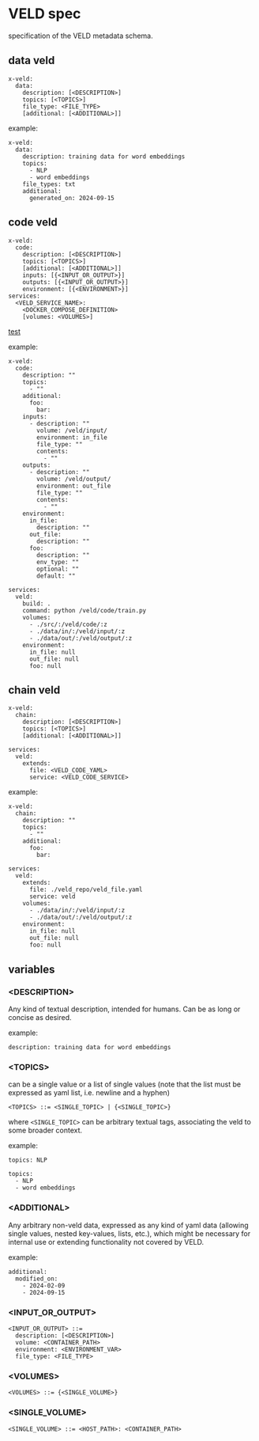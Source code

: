 # VELD spec

specification of the VELD metadata schema.

## data veld

```
x-veld:
  data:
    description: [<DESCRIPTION>]
    topics: [<TOPICS>] 
    file_type: <FILE_TYPE>
    [additional: [<ADDITIONAL>]]
```

example:
```
x-veld:
  data:
    description: training data for word embeddings
    topics:
      - NLP
      - word embeddings
    file_types: txt
    additional:
      generated_on: 2024-09-15
```
## code veld
```
x-veld:
  code:
    description: [<DESCRIPTION>]
    topics: [<TOPICS>] 
    [additional: [<ADDITIONAL>]]
    inputs: [{<INPUT_OR_OUTPUT>}]
    outputs: [{<INPUT_OR_OUTPUT>}]
    environment: [{<ENVIRONMENT>}]
services:
  <VELD_SERVICE_NAME>:
    <DOCKER_COMPOSE_DEFINITION>
    [volumes: <VOLUMES>]
```

[test](https://github.com/acdh-oeaw/VELD_spec?tab=readme-ov-file#input_or_output)



example:
```
x-veld:
  code:
    description: ""
    topics:
      - ""
    additional:
      foo:
        bar:
    inputs:
      - description: ""
        volume: /veld/input/
        environment: in_file
        file_type: ""
        contents:
          - ""
    outputs:
      - description: ""
        volume: /veld/output/
        environment: out_file
        file_type: ""
        contents:
          - ""
    environment:
      in_file:
        description: ""
      out_file:
        description: ""
      foo:
        description: ""
        env_type: ""
        optional: ""
        default: ""

services:
  veld:
    build: .
    command: python /veld/code/train.py
    volumes:
      - ./src/:/veld/code/:z
      - ./data/in/:/veld/input/:z
      - ./data/out/:/veld/output/:z
    environment:
      in_file: null
      out_file: null
      foo: null
```

## chain veld
```
x-veld:
  chain:
    description: [<DESCRIPTION>]
    topics: [<TOPICS>] 
    [additional: [<ADDITIONAL>]]

services:
  veld:
    extends:
      file: <VELD_CODE_YAML>
      service: <VELD_CODE_SERVICE>
```
example:
```
x-veld:
  chain:
    description: ""
    topics:
      - ""
    additional:
      foo:
        bar:

services:
  veld:
    extends:
      file: ./veld_repo/veld_file.yaml
      service: veld
    volumes:
      - ./data/in/:/veld/input/:z
      - ./data/out/:/veld/output/:z
    environment:
      in_file: null
      out_file: null
      foo: null
```

## variables

### \<DESCRIPTION>

Any kind of textual description, intended for humans. Can be as long or concise as desired.

example:
```
description: training data for word embeddings
```

### \<TOPICS>

can be a single value or a list of single values (note that the list must be expressed as yaml 
list, i.e. newline and a hyphen)
```
<TOPICS> ::= <SINGLE_TOPIC> | {<SINGLE_TOPIC>}
```
where `<SINGLE_TOPIC>` can be arbitrary textual tags, associating the veld to some broader 
context.  

example:
```
topics: NLP
```
```
topics: 
  - NLP
  - word embeddings
```

### \<ADDITIONAL>

Any arbitrary non-veld data, expressed as any kind of yaml data (allowing single values, nested 
key-values, lists, etc.), which might be necessary for internal use or extending functionality not covered by VELD.

example:
```
additional:
  modified_on:
    - 2024-02-09
    - 2024-09-15
```


### \<INPUT_OR_OUTPUT>

```
<INPUT_OR_OUTPUT> ::=
  description: [<DESCRIPTION>]
  volume: <CONTAINER_PATH>
  environment: <ENVIRONMENT_VAR>
  file_type: <FILE_TYPE>
```


### \<VOLUMES>

```
<VOLUMES> ::= {<SINGLE_VOLUME>}
```

### \<SINGLE_VOLUME>
```
<SINGLE_VOLUME> ::= <HOST_PATH>: <CONTAINER_PATH>
```
